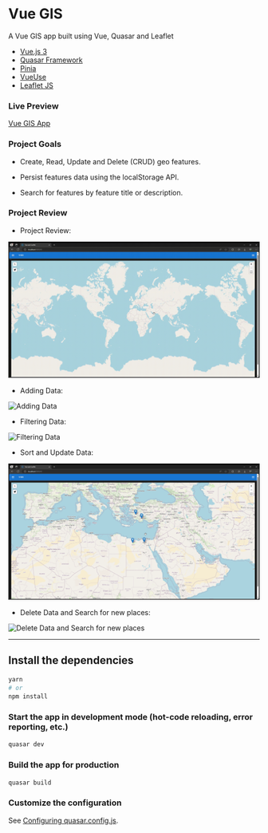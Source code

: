 # Vue GIS

A Vue GIS app built using Vue, Quasar and Leaflet

* [Vue.js 3](https://vuejs.org/)
* [Quasar Framework](https://quasar.dev/)
* [Pinia](https://pinia.vuejs.org/)
* [VueUse](https://vueuse.org/)
* [Leaflet JS](https://leafletjs.com/)


### Live Preview

[Vue GIS App](https://moustafashaaban.github.io/Vue-GIS/)


###  Project Goals

* Create, Read, Update and Delete (CRUD) geo features.

* Persist features data using the localStorage API.

* Search for features by feature title or description.


### Project Review

* Project Review:

![Project Review](./reviews/1-Project-Overview.gif)

* Adding Data:

![Adding Data](./reviews/2-Add-Data.gif)

* Filtering Data:

![Filtering Data](./reviews/3-Filter-Data.gif)

* Sort and Update Data:

![Sort and Update Data](./reviews/4-Sort-and-Update-Data.gif)

* Delete Data and Search for new places:

![Delete Data and Search for new places](./reviews/5-Delete-Data-and-Search-for-places.gif)



-------------------------------------------------


## Install the dependencies
```bash
yarn
# or
npm install
```

### Start the app in development mode (hot-code reloading, error reporting, etc.)
```bash
quasar dev
```


### Build the app for production
```bash
quasar build
```

### Customize the configuration
See [Configuring quasar.config.js](https://v2.quasar.dev/quasar-cli-vite/quasar-config-js).
